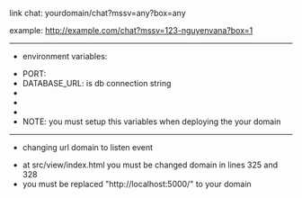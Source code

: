 link chat: yourdomain/chat?mssv=any?box=any

example: http://example.com/chat?mssv=123-nguyenvana?box=1

---

- environment variables:

* PORT:
* DATABASE_URL: is db connection string
*
*
*
* NOTE: you must setup this variables when deploying the your domain

---

- changing url domain to listen event

* at src/view/index.html you must be changed domain in lines 325 and 328
* you must be replaced "http://localhost:5000/" to your domain
